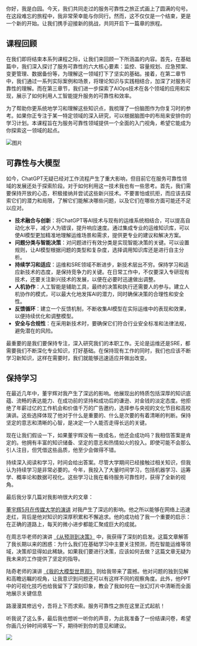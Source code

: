 你好，我是白园。今天，我们共同走过的服务可靠性之旅正式画上了圆满的句号。在这段难忘的旅程中，我非常荣幸能与你同行。然而，这不仅仅是一个结束，更是一个新的开始。让我们携手迎接新的挑战，共同开启下一篇章的旅程。

## 课程回顾

在我们即将结束本系列课程之际，让我们来回顾一下所涵盖的内容。首先，在基础篇中，我们深入探讨了服务可靠性的六大核心要素：监控、容量规划、应急预案、变更管理、数据备份等，为理解这一领域打下了坚实的基础。接着，在第二章节中，我们通过一系列实际案例和场景，将理论知识与实践相结合，加深了对服务可靠性的理解。而在第三章节，我们进一步探索了AIOps技术在各个领域的应用和实现，展示了如何利用人工智能提升服务的可靠性和效率。

为了帮助你更系统地学习和理解这些知识点，我梳理了一份脑图作为你复习时的参考。如果你正专注于某一特定领域的深入研究，可以根据脑图中的布局来安排你的学习计划。本课程旨在为服务可靠性领域提供一个全面的入门视角，希望它能成为你探索这一领域的起点。

![图片](https://static001.geekbang.org/resource/image/72/8f/72aaf5a7e2d0e5ac620224fc646yyc8f.jpg?wh=1920x852)

## 可靠性与大模型

如今，ChatGPT无疑已经对工作流程产生了重大影响，但目前它在服务可靠性领域的发展还处于探索阶段。对于如何利用这一技术我也有一些思考。首先，我们需要保持开放的心态，积极接纳并尝试这些新兴技术。不要害怕或抗拒，而应该去探索它们的潜力和局限，了解它们能解决哪些问题，以及它们在哪些方面可能还不足以应对。

- **技术融合与创新**：将ChatGPT等AI技术与现有的运维系统相结合，可以提高自动化水平，减少人为错误，提升响应速度。通过集成专业的运维知识库，可以使AI模型更加精准地理解运维场景和需求，提供更专业的建议和解决方案。
- **问题分类与智能决策**：对问题进行有效分类是实现智能决策的关键。可以设置规则，让AI模型根据问题的类型和复杂度，选择调用知识库还是进行自主分析。
- **持续学习和适应**：运维和SRE领域不断进步，新技术层出不穷。保持学习和适应新技术的态度，是保持竞争力的关键。在日常工作中，不仅要深入专研现有技术，还要关注新兴技术的发展，以便在必要时迅速做出调整。
- **人机协作**：人工智能是辅助工具，最终的决策和执行还需要人的参与。建立人机协作的模式，可以最大化地发挥AI的潜力，同时确保决策的合理性和安全性。
- **反馈循环**：建立一个反馈机制，不断收集AI模型在实际运维中的表现和效果，以便持续优化和调整模型。
- **安全与合规性**：在采用新技术时，要确保它们符合行业安全标准和法律法规，避免潜在的风险。

最重要的是我们要保持专注，深入研究我们的本职工作。无论是运维还是SRE，都需要我们不断深化专业知识，打好基础。在保持现有工作的同时，我们也应该不断学习新知识，这样在需要时，我们就能够迅速适应并做出改变。

## 保持学习

在最近几年中，董宇辉对我产生了深远的影响。他展现出的特质包括深厚的知识底蕴、流畅的表达能力、在成功前的坚持和成功后的谦逊、对金钱的淡定态度。他拒绝了年薪过亿的工作机会和价值千万的广告邀约，选择参与央视的文化节目和高校演讲。这些选择体现了他对于什么是重要的、什么是次要的有着清晰的判断。保持坚定的意志和清晰的心智，是决定一个人能否走得长远的关键。

现在让我们假设一下，如果董宇辉没有一夜成名，他还会成功吗？我相信答案是肯定的。他拥有丰富的知识储备、坚定的意志和热情如火的投入。即使可能不会那么引人注目，但凭借这些品质，他至少会做得不错。

持续深入阅读和学习，时间会给出答案。尽管大学期间已经接触过相关知识，但我认为持续学习是非常必要的。今年，我投入了大量时间学习，包括机器学习、运筹学、概率论和数据可视化。这些学习让我在看待服务可靠性时，获得了全新的视角。

最后我分享几篇对我影响很大的文章：

[董宇辉5月在传媒大学的演讲](https://mp.weixin.qq.com/s?__biz=Mzg3Njc0NTAwNQ==&mid=2247490050&idx=1&sn=6d1b3f8e0c6351e387983e566a6f373a&chksm=cf2cc240f85b4b561c43bbc8015cb8faa0e8a6aeb18e620872374ea48dbec126dbc2ec57c56a&mpshare=1&scene=21&srcid=01148KIFt9WCU1rmGbpvi1yP&sharer_shareinfo=8cbcc1cd702c8183f1fd74f2010bd1d4&sharer_shareinfo_first=8cbcc1cd702c8183f1fd74f2010bd1d4&exportkey=n_ChQIAhIQaJ5vJVx7P2FM9pgYLNmmXhKZAgIE97dBBAEAAAAAAP1GM1zM/BgAAAAOpnltbLcz9gKNyK89dVj01p8tKxvAflmqQN3QV%20gn3PsbeEOMpFMiV1yFHo2e1/KCZtiXZ3vAywbYnt4QdtKZPSBBFNfFdOoTTeyvmmibcdzoqUbZHOm7xq3z0pMhE94RTpMK%20uRvEt2SgWGnLJZnotUs2J5XcAwRfrj5bgJjvJnr29Z5YQSVh%202/zrjQW%20DH2HFsDh4wnhJE%20%20xoiSTpVG6WFOYYYW5VgzkxvQW3FyMAui0pmgvNvUL8i4V%20UbQU1w%2042hBGq7Je32iK//omyRjFua/IXbWejEnxkQNcUTSta2wjDjKj0tpLxy59n223XwYzH1QebRcqw7w4NQ4fJNhR&acctmode=0&pass_ticket=XuF1zkj3VvoGZIuxJ%20NaTUE3nyDWL6bUz4bc5r9l8RbqOKYhbPe72btsEn53cQ4JBsZ8iWMtQHvHY1jfQvQMxQ==&wx_header=0#wechat_redirect) 对我产生了深远的影响。他之所以能够在网络上迅速走红，背后是他对知识的深厚积累和不懈追求。他的成功给了我一个重要的启示：在正确的道路上，每天的微小进步都能汇聚成巨大的成就。

在周志华老师的演讲 [《从预测到决策》](https://mp.weixin.qq.com/s?__biz=MzA4ODcyMzQ4OQ==&mid=2650855534&idx=1&sn=1c2bb47d9af6d61febc15c60255d0458&chksm=8bd1a120bca628362f00f815552272fb00b63685e691a22630ce11f9d999cb78912485351c53&mpshare=1&scene=21&srcid=0111ITVvpcA7UltX6H4VtFK4&sharer_shareinfo=43443d8f7768c2c0c492c9a135c937d1&sharer_shareinfo_first=f925cd51050a3601499ed1dd86c0aa90&exportkey=n_ChQIAhIQNdzPFsyI1gf6Q5WfHCsugRKZAgIE97dBBAEAAAAAAPM2L1GAe60AAAAOpnltbLcz9gKNyK89dVj0SeOuY1Wt6l%20hgb5FNY32Kj4jub1vYSmleL3N7eWTbMkypLxlvIm6SaFTgCSwPj8qolbvwVECQ43YHnYgocwA5JbMXujoPaS8PCJFbsNsylWb2yT%202yuxcgpmiu5I%20hAPMRe/l/y5MQKGABI3LFjgBj/ALPNjwgJRBCCITZ9tneuQVrBBMn289qR48cU64BbF65INMgoHPi3TyDQAuRY1CFlqlEDBEh6bb1EAGIcJ/rhuEEkC76somiKmwcLgWDWiJLi4LvXrs2Qn%204QdmdfN3w16rKQ6L9MsID%2019oP8tBuZP8%20jDAYmcoW6yBCnD%20yogBVI&acctmode=0&pass_ticket=XuF1zkj3VvoGZIuxJ%20NaTUE3nyDWL6bUz4bc5r9l8RYt68ZdJIDYWONDaeijHRm8kOAOV8nEzkErYxxwkMAnuA==&wx_header=0#wechat_redirect) 中，我获得了深刻的启发。这篇文章解答了我长期以来的困惑：为什么我们在基础学习中主要关注预测，而在智能运维等领域，决策却显得如此稀缺。如果我们要进行决策，应该如何去做？这篇文章无疑为我未来的工作提供了坚定的指导。

陆奇老师的演讲 [《我的大模型世界观》](https://mp.weixin.qq.com/s?__biz=Mjc1NjM3MjY2MA==&mid=2691527820&idx=1&sn=8ee7d9d882bd2b51da9b2c219ed764a1&chksm=a9eccb579e9b4241b862531f426ca2885d291f500a8d09eecc74663bd30b3aa32c6d4544441c&mpshare=1&scene=21&srcid=0424ZNkUTg8qVSPXVZbonqIC&sharer_shareinfo=40ececba75c3072711e94f4943d75713&sharer_shareinfo_first=40ececba75c3072711e94f4943d75713&exportkey=n_ChQIAhIQKc0pSQtLXSVhSd7An2I0GxKZAgIE97dBBAEAAAAAAAX5DxfT%20cAAAAAOpnltbLcz9gKNyK89dVj0VaKTrz35kq%204yki/73UrPSZXPvePL2JrMlv/fWjEnvF2SLh2wZAJf/DKFZKuK9DD6NyinaoIlDK5/M51%20J9CmAd3Ub2rxZqlYcCXdzFUy%20bw%20YaT4SZO2ayyG0sTQ/YV0sBQPJdEhbYNPwm3RFvtXCvOavYFcjIuBUHXGx9SwLX0iH3meelq4S3VbgpGwgOhTnEomgBNF%20Kn6hpul6lWwwUA3qo0ewbsU51QMupBrDCBqGcIht7LZzYKWxuB2QLIg2VCXp1kzKryhdT%20Au8wRsQaCB0W0jNXpt3VnOwsArlria2WKvP4PjjuYBHZIIb759xE&acctmode=0&pass_ticket=XuF1zkj3VvoGZIuxJ%20NaTUE3nyDWL6bUz4bc5r9l8Ra0z3dKRoRQzm9RYPoVj/yMpX3gFrZd/lTCXpBigSq76g==&wx_header=0#wechat_redirect) 则给我带来了震撼。他对问题的独到见解和高瞻远瞩的视角，让我意识到问题还可以有这样不同的观察角度。此外，他PPT中的可视化技巧也给我留下了深刻印象，教会了我如何在一张幻灯片中清晰而全面地展示关键信息

路漫漫其修远兮，吾将上下而求索。服务可靠性之旅在这里正式起航！

听我说了这么多，最后我也想听一听你的声音，为此我准备了一份结课问卷，希望你画几分钟时间填写一下，期待听到你的意见和建议。

[![](https://static001.geekbang.org/resource/image/03/03/0318ea05f086f582602fc9eb05307d03.jpg?wh=1142x801)](https://jsj.top/f/b4QY7n)